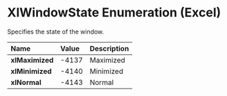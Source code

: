 
# XlWindowState Enumeration (Excel)

Specifies the state of the window.



|**Name**|**Value**|**Description**|
|:-----|:-----|:-----|
|**xlMaximized**|-4137|Maximized|
|**xlMinimized**|-4140|Minimized|
|**xlNormal**|-4143|Normal|
